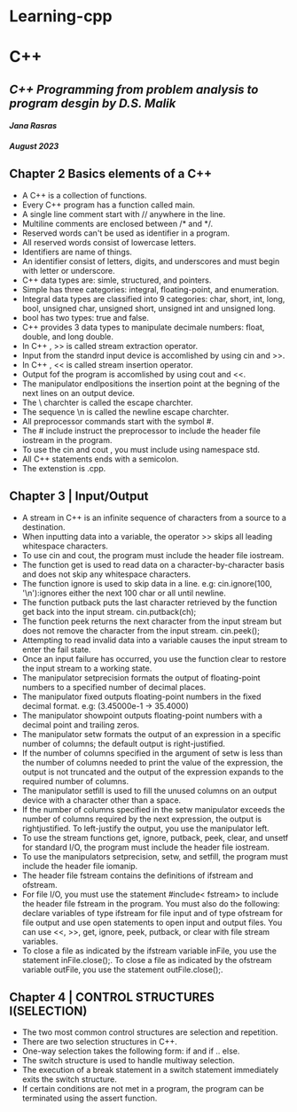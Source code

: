 # Learning-cpp
# C++
## _C++ Programming  from problem analysis to program desgin by D.S. Malik_
#### _Jana Rasras_
##### August 2023

## Chapter 2 Basics elements of a C++ 
- A C++ is a collection of functions.
- Every C++ program has a function called main.
- A single line comment start with // anywhere in the line.
- Multiline comments are enclosed between /* and */.
- Reserved words can't be used as identifier in a program.
- All reserved words consist of lowercase letters.
- Identifiers are name of things.
- An identifier consist of letters, digits, and underscores and must begin with letter or underscore. 
- C++ data types are: simle, structured, and pointers. 
- Simple has three categories: integral, floating-point, and enumeration. 
- Integral data types are classified into 9 categories: char, short, int, long, bool, unsigned char, unsigned short, unsigned int and unsigned long.
- bool has two types: true and false. 
- C++ provides 3 data types to manipulate decimale numbers: float, double, and long double. 
- In C++ , >> is called stream extraction operator.
- Input from the standrd input device is accomlished by using cin and >>.
- In C++ , << is called stream insertion operator.
- Output fof the program is accomlished by using cout and <<.
- The manipulator endlpositions the insertion point at the begning of the next lines on an output device.
- The \ charchter is called the escape charchter.
- The sequence \n is called the newline escape charchter. 
- All preprocessor commands start with the symbol #.
- The # include<iostream> instruct the preprocessor to include the header file iostream in the program.
- To use the cin and cout , you must include using namespace std.
- All C++ statements ends with a semicolon.
- The extenstion is .cpp. 

## Chapter 3 | Input/Output
- A stream in C++ is an infinite sequence of characters from a source to a
destination.
- When inputting data into a variable, the operator >> skips all leading whitespace characters.
- To use cin and cout, the program must include the header file iostream.
- The function get is used to read data on a character-by-character basis and
does not skip any whitespace characters.
- The function ignore is used to skip data in a line.
e.g: cin.ignore(100, '\n'):ignores either the next 100 char or all until newline.
- The function putback puts the last character 
retrieved by the function get
back into the input stream.
cin.putback(ch);
- The function peek returns the next character from the input stream but
does not remove the character from the input stream.
cin.peek();
- Attempting to read invalid data into a variable causes the input stream to
enter the fail state.
- Once an input failure has occurred, you use the function clear to restore
the input stream to a working state.
- The manipulator setprecision formats the output of floating-point
numbers to a specified number of decimal places.
- The manipulator fixed outputs floating-point numbers in the fixed
decimal format.
e.g: (3.45000e-1 -> 35.4000)
- The manipulator showpoint outputs floating-point numbers with a
decimal point and trailing zeros.
- The manipulator setw formats the output of an expression in a specific
number of columns; the default output is right-justified.
- If the number of columns specified in the argument of setw is less than the
number of columns needed to print the value of the expression, the output
is not truncated and the output of the expression expands to the required
number of columns.
- The manipulator setfill is used to fill the unused columns on an output
device with a character other than a space.
- If the number of columns specified in the setw manipulator exceeds the
number of columns required by the next expression, the output is rightjustified.
To left-justify the output, you use the manipulator left.
- To use the stream functions get, ignore, putback, peek, clear, and unsetf
for standard I/O, the program must include the header file iostream.
- To use the manipulators setprecision, setw, and setfill, the program
must include the header file iomanip.
- The header file fstream contains the definitions of ifstream and ofstream.
- For file I/O, you must use the statement #include< fstream> to include the
header file fstream in the program. You must also do the following: declare
variables of type ifstream for file input and of type ofstream for file output
and use open statements to open input and output files. You can use <<, >>,
get, ignore, peek, putback, or clear with file stream variables.
- To close a file as indicated by the ifstream variable inFile, you use the
statement inFile.close();. To close a file as indicated by the ofstream
variable outFile, you use the statement outFile.close();.

## Chapter 4 | CONTROL STRUCTURES I(SELECTION)
- The two most common control structures are selection and repetition.
- There are two selection structures in C++. 
- One-way selection takes the following form:
if and if .. else.
- The switch structure is used to handle multiway selection.
- The execution of a break statement in a switch statement immediately
exits the switch structure.
- If certain conditions are not met in a program, the program can be
terminated using the assert function.




